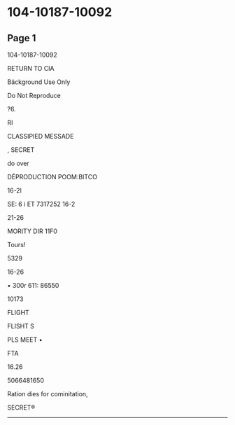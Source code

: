# 104-10187-10092

## Page 1

104-10187-10092

RETURN TO CIA

Bäckground Use Only

Do Not Reproduce

?6.

RI

CLASSIPIED MESSADE

, SECRET

do over

DÉPRODUCTION POOM:BITCO

16-2l

SE: 6 i ET 7317252 16-2

21-26

MORITY DIR 11F0

Tours!

5329

16-26

• 300r 611: 86550

10173

FLIGHT

FLISHT S

PLS MEET •

FTA

16.26

5066481650

Ration dies for cominitation,

SECRET®

---


